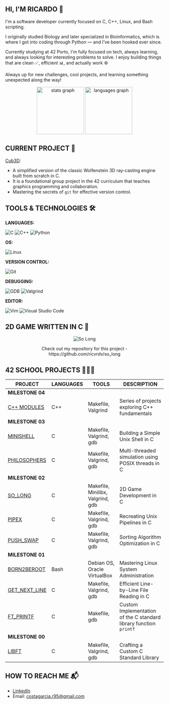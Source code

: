 ## HI, I'M RICARDO 👋
I'm a software developer currently focused on C, C++, Linux, and Bash scripting.

I originally studied Biology and later specialized in Bioinformatics, which is where I got into coding through Python — and I’ve been hooked ever since.

Currently studying at 42 Porto, I'm fully focused on tech, always learning, and always looking for interesting problems to solve. I enjoy building things that are clean ✅, efficient 📊, and actually work ⚙️

Always up for new challenges, cool projects, and learning something unexpected along the way!

<div align="center">
  <img src="https://github-readme-stats.vercel.app/api?username=ricvrdv&hide_title=false&hide_rank=false&show_icons=true&include_all_commits=true&count_private=true&disable_animations=false&theme=merko&locale=en&hide_border=true&order=1" height="150" alt="stats graph"  />
  <img src="https://github-readme-stats.vercel.app/api/top-langs?username=ricvrdv&locale=en&hide_title=false&layout=compact&card_width=320&langs_count=5&theme=merko&hide_border=true&order=2" height="150" alt="languages graph"  />
</div>

## CURRENT PROJECT 🚧
[Cub3D](https://github.com/ricvrdv/cub3d):
- A simplified version of the classic Wolfenstein 3D ray-casting engine built from scratch in C.
- It is a foundational group project in the 42 curriculum that teaches graphics programming and collaboration.
- Mastering the secrets of `git` for effective version control.


## TOOLS & TECHNOLOGIES 🛠️

**LANGUAGES:** 

![C](https://img.shields.io/badge/C-00599C?style=for-the-badge&logo=c&logoColor=white) ![C++](https://img.shields.io/badge/C++-00599C?style=for-the-badge&logo=c%2B%2B&logoColor=white) ![Python](https://img.shields.io/badge/Python-3776AB?style=for-the-badge&logo=python&logoColor=white)

**OS:** 

![Linux](https://img.shields.io/badge/Linux-FCC624?style=for-the-badge&logo=linux&logoColor=black)

**VERSION CONTROL:** 

![Git](https://img.shields.io/badge/Git-F05032?style=for-the-badge&logo=git&logoColor=white)

**DEBUGGING:**

![GDB](https://img.shields.io/badge/GDB-DD0031?style=for-the-badge) 
![Valgrind](https://img.shields.io/badge/Valgrind-5E5E5E?style=for-the-badge)

**EDITOR:** 

![Vim](https://img.shields.io/badge/Vim-019733?style=for-the-badge&logo=vim&logoColor=white) ![Visual Studio Code](https://img.shields.io/badge/VS_Code-007ACC?style=for-the-badge&logo=visual-studio-code&logoColor=white)

## 2D GAME WRITTEN IN C 🐸

<p align="center">
  <img src="https://github.com/ricvrdv/so_long/blob/main/so_long.gif" alt="So Long">
</p>

<div align="center">
  Check out my repository for this project - https://github.com/ricvrdv/so_long
</div>

## 42 SCHOOL PROJECTS 🧑🏻‍💻

| PROJECT | LANGUAGES | TOOLS | DESCRIPTION |
|---|---|---|---|
|**MILESTONE 04**|
| [C++ MODULES](https://github.com/ricvrdv/cpp-modules/tree/main) | C++ | Makefile, Valgrind | Series of projects exploring C++ fundamentals |
|**MILESTONE 03**|
| [MINISHELL](https://github.com/ricvrdv/Minishell) | C | Makefile, Valgrind, gdb | Building a Simple Unix Shell in C |
| [PHILOSOPHERS](https://github.com/ricvrdv/philosophers) | C | Makefile, Valgrind, gdb | Multi-threaded simulation using POSIX threads in C |
|**MILESTONE 02**|
| [SO_LONG](https://github.com/ricvrdv/so_long) | C | Makefile, Minilibx, Valgrind, gdb | 2D Game Development in C |
| [PIPEX](https://github.com/ricvrdv/pipex) | C | Makefile, Valgrind, gdb | Recreating Unix Pipelines in C |
| [PUSH_SWAP](https://github.com/ricvrdv/push_swap) | C | Makefile, Valgrind, gdb | Sorting Algorithm Optimization in C |
|**MILESTONE 01**|
| [BORN2BEROOT](https://github.com/ricvrdv/Born2beRoot) | Bash | Debian OS, Oracle VirtualBox | Mastering Linux System Administration |
| [GET_NEXT_LINE](https://github.com/ricvrdv/get_next_line) | C | Makefile, Valgrind, gdb | Efficient Line-by-Line File Reading in C |
| [FT_PRINTF](https://github.com/ricvrdv/ft_printf) | C | Makefile, gdb | Custom Implementation of the C standard library function `printf` |
|**MILESTONE 00**|
| [LIBFT](https://github.com/ricvrdv/libft) | C | Makefile, Valgrind, gdb | Crafting a Custom C Standard Library |

## HOW TO REACH ME 📬
- [LinkedIn](https://www.linkedin.com/in/ricardo-costa-garcia/)
- Email: costagarcia.r95@gmail.com
